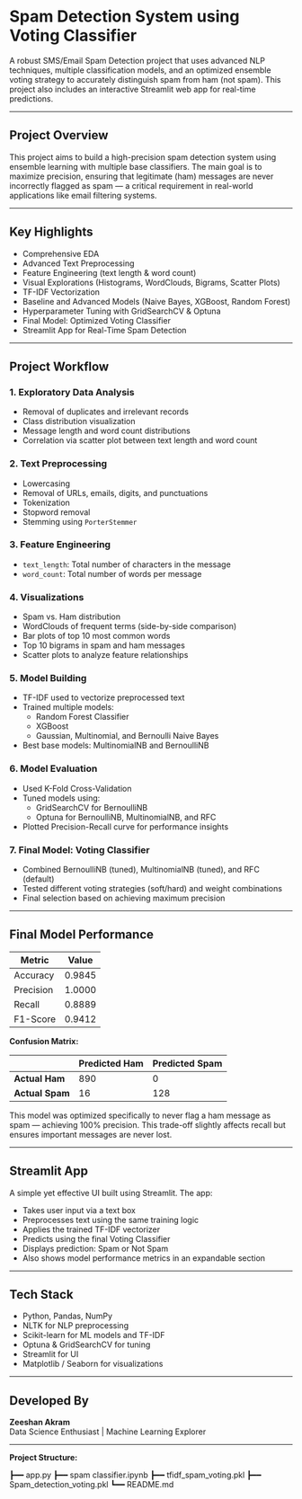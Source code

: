 # Spam Detection System using Voting Classifier

A robust SMS/Email Spam Detection project that uses advanced NLP techniques, multiple classification models, and an optimized ensemble voting strategy to accurately distinguish spam from ham (not spam). This project also includes an interactive Streamlit web app for real-time predictions.

---

## Project Overview

This project aims to build a high-precision spam detection system using ensemble learning with multiple base classifiers. The main goal is to maximize precision, ensuring that legitimate (ham) messages are never incorrectly flagged as spam — a critical requirement in real-world applications like email filtering systems.

---

## Key Highlights

- Comprehensive EDA  
- Advanced Text Preprocessing  
- Feature Engineering (text length & word count)  
- Visual Explorations (Histograms, WordClouds, Bigrams, Scatter Plots)  
- TF-IDF Vectorization  
- Baseline and Advanced Models (Naive Bayes, XGBoost, Random Forest)  
- Hyperparameter Tuning with GridSearchCV & Optuna  
- Final Model: Optimized Voting Classifier  
- Streamlit App for Real-Time Spam Detection  

---

## Project Workflow

### 1. Exploratory Data Analysis
- Removal of duplicates and irrelevant records
- Class distribution visualization
- Message length and word count distributions
- Correlation via scatter plot between text length and word count

### 2. Text Preprocessing
- Lowercasing
- Removal of URLs, emails, digits, and punctuations
- Tokenization
- Stopword removal
- Stemming using `PorterStemmer`

### 3. Feature Engineering
- `text_length`: Total number of characters in the message
- `word_count`: Total number of words per message

### 4. Visualizations
- Spam vs. Ham distribution
- WordClouds of frequent terms (side-by-side comparison)
- Bar plots of top 10 most common words
- Top 10 bigrams in spam and ham messages
- Scatter plots to analyze feature relationships

### 5. Model Building
- TF-IDF used to vectorize preprocessed text
- Trained multiple models:
  - Random Forest Classifier
  - XGBoost
  - Gaussian, Multinomial, and Bernoulli Naive Bayes
- Best base models: MultinomialNB and BernoulliNB

### 6. Model Evaluation
- Used K-Fold Cross-Validation
- Tuned models using:
  - GridSearchCV for BernoulliNB
  - Optuna for BernoulliNB, MultinomialNB, and RFC
- Plotted Precision-Recall curve for performance insights

### 7. Final Model: Voting Classifier
- Combined BernoulliNB (tuned), MultinomialNB (tuned), and RFC (default)
- Tested different voting strategies (soft/hard) and weight combinations
- Final selection based on achieving maximum precision

---

## Final Model Performance

| Metric     | Value     |
|------------|-----------|
| Accuracy   | 0.9845    |
| Precision  | 1.0000    |
| Recall     | 0.8889    |
| F1-Score   | 0.9412    |

**Confusion Matrix:**

|                | Predicted Ham | Predicted Spam |
|----------------|---------------|----------------|
| **Actual Ham** | 890           | 0              |
| **Actual Spam**| 16            | 128            |

This model was optimized specifically to never flag a ham message as spam — achieving 100% precision. This trade-off slightly affects recall but ensures important messages are never lost.

---

## Streamlit App

A simple yet effective UI built using Streamlit. The app:
- Takes user input via a text box
- Preprocesses text using the same training logic
- Applies the trained TF-IDF vectorizer
- Predicts using the final Voting Classifier
- Displays prediction: Spam or Not Spam
- Also shows model performance metrics in an expandable section

---

## Tech Stack

- Python, Pandas, NumPy
- NLTK for NLP preprocessing
- Scikit-learn for ML models and TF-IDF
- Optuna & GridSearchCV for tuning
- Streamlit for UI
- Matplotlib / Seaborn for visualizations

---

## Developed By

**Zeeshan Akram**  
Data Science Enthusiast | Machine Learning Explorer

---

**Project Structure:**


┣━━ app.py
┣━━ spam classifier.ipynb
┣━━ tfidf_spam_voting.pkl
┣━━ Spam_detection_voting.pkl
┗━━ README.md

